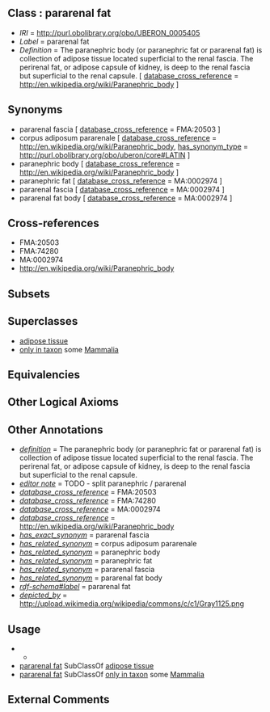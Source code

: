 
## Class : pararenal fat

 * *IRI* = http://purl.obolibrary.org/obo/UBERON_0005405
 * *Label* = pararenal fat
 * *Definition* = The paranephric body (or paranephric fat or pararenal fat) is collection of adipose tissue located superficial to the renal fascia. The perirenal fat, or adipose capsule of kidney, is deep to the renal fascia but superficial to the renal capsule. [ [database_cross_reference](../../ef/oboInOwl#hasDbXref.md) = http://en.wikipedia.org/wiki/Paranephric_body ]

## Synonyms

 * pararenal fascia [ [database_cross_reference](../../ef/oboInOwl#hasDbXref.md) = FMA:20503 ]
 * corpus adiposum pararenale [ [database_cross_reference](../../ef/oboInOwl#hasDbXref.md) = http://en.wikipedia.org/wiki/Paranephric_body, [has_synonym_type](../../pe/oboInOwl#hasSynonymType.md) = http://purl.obolibrary.org/obo/uberon/core#LATIN ]
 * paranephric body [ [database_cross_reference](../../ef/oboInOwl#hasDbXref.md) = http://en.wikipedia.org/wiki/Paranephric_body ]
 * paranephric fat [ [database_cross_reference](../../ef/oboInOwl#hasDbXref.md) = MA:0002974 ]
 * pararenal fascia [ [database_cross_reference](../../ef/oboInOwl#hasDbXref.md) = MA:0002974 ]
 * pararenal fat body [ [database_cross_reference](../../ef/oboInOwl#hasDbXref.md) = MA:0002974 ]

## Cross-references

 * FMA:20503
 * FMA:74280
 * MA:0002974
 * http://en.wikipedia.org/wiki/Paranephric_body

## Subsets


## Superclasses

 * [adipose tissue](../../UBERON/13/UBERON_0001013.md)
 * [only in taxon](../../RO/60/RO_0002160.md) some [Mammalia](../../NCBITaxon/74/NCBITaxon_40674.md)

## Equivalencies


## Other Logical Axioms


## Other Annotations

 * *[definition](../../IAO/15/IAO_0000115.md)* = The paranephric body (or paranephric fat or pararenal fat) is collection of adipose tissue located superficial to the renal fascia. The perirenal fat, or adipose capsule of kidney, is deep to the renal fascia but superficial to the renal capsule.
 * *[editor note](../../IAO/16/IAO_0000116.md)* = TODO - split paranephric / pararenal
 * *[database_cross_reference](../../ef/oboInOwl#hasDbXref.md)* = FMA:20503
 * *[database_cross_reference](../../ef/oboInOwl#hasDbXref.md)* = FMA:74280
 * *[database_cross_reference](../../ef/oboInOwl#hasDbXref.md)* = MA:0002974
 * *[database_cross_reference](../../ef/oboInOwl#hasDbXref.md)* = http://en.wikipedia.org/wiki/Paranephric_body
 * *[has_exact_synonym](../../ym/oboInOwl#hasExactSynonym.md)* = pararenal fascia
 * *[has_related_synonym](../../ym/oboInOwl#hasRelatedSynonym.md)* = corpus adiposum pararenale
 * *[has_related_synonym](../../ym/oboInOwl#hasRelatedSynonym.md)* = paranephric body
 * *[has_related_synonym](../../ym/oboInOwl#hasRelatedSynonym.md)* = paranephric fat
 * *[has_related_synonym](../../ym/oboInOwl#hasRelatedSynonym.md)* = pararenal fascia
 * *[has_related_synonym](../../ym/oboInOwl#hasRelatedSynonym.md)* = pararenal fat body
 * *[rdf-schema#label](../../el/rdf-schema#label.md)* = pararenal fat
 * *[depicted_by](../../depicted/by/depicted_by.md)* = http://upload.wikimedia.org/wikipedia/commons/c/c1/Gray1125.png

## Usage

 * -
 * [pararenal fat](../../UBERON/05/UBERON_0005405.md) SubClassOf [adipose tissue](../../UBERON/13/UBERON_0001013.md)
 * [pararenal fat](../../UBERON/05/UBERON_0005405.md) SubClassOf [only in taxon](../../RO/60/RO_0002160.md) some [Mammalia](../../NCBITaxon/74/NCBITaxon_40674.md)

## External Comments


